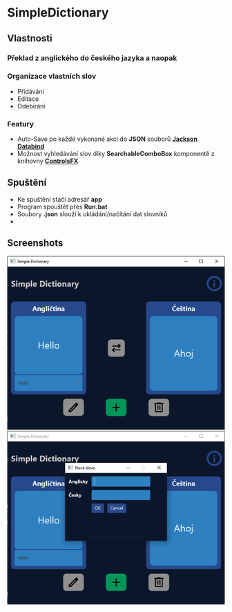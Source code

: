 # SimpleDictionary

## Vlastnosti

### Překlad z anglického do českého jazyka a naopak

### Organizace vlastních slov
* Přidávání
* Editace
* Odebírání

### Featury
* Auto-Save po každé vykonané akci do **JSON** souborů **[Jackson Databind](https://github.com/FasterXML/jackson-databind)**
* Možnost vyhledávání slov díky **SearchableComboBox** komponentě z knihovny **[ControlsFX](https://github.com/controlsfx/controlsfx)**

## Spuštění
* Ke spuštění stačí adresář **app**
* Program spouštět přes **Run.bat**
* Soubory **.json** slouží k ukládání/načítání dat slovníků
* 
## Screenshots
![screenshot_01](screenshots/screenshot_01.PNG?raw=true "screenshot_01")
![screenshot_02](screenshots/screenshot_02.PNG?raw=true "screenshot_02")
